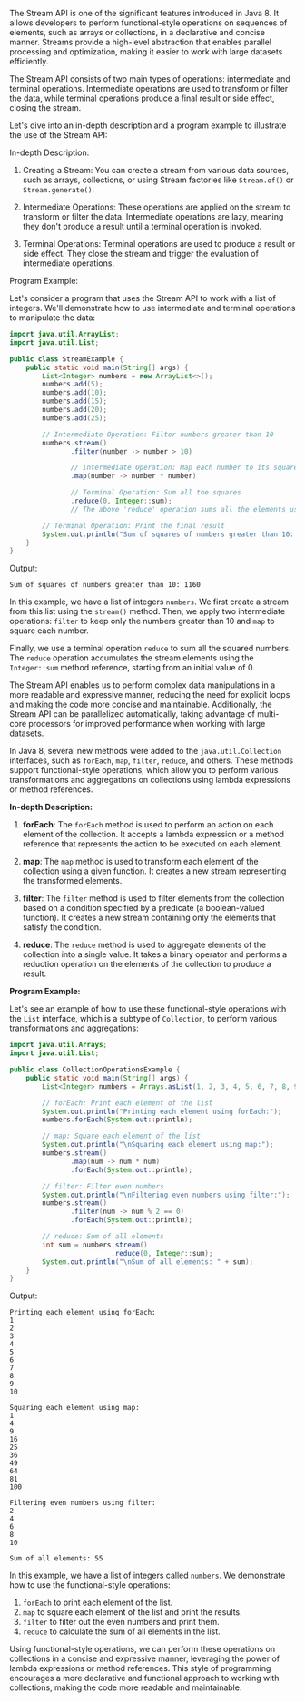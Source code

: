 The Stream API is one of the significant features introduced in Java 8. It allows developers to perform functional-style operations on sequences of elements, such as arrays or collections, in a declarative and concise manner. Streams provide a high-level abstraction that enables parallel processing and optimization, making it easier to work with large datasets efficiently.

The Stream API consists of two main types of operations: intermediate and terminal operations. Intermediate operations are used to transform or filter the data, while terminal operations produce a final result or side effect, closing the stream.

Let's dive into an in-depth description and a program example to illustrate the use of the Stream API:

In-depth Description:

1. Creating a Stream:
   You can create a stream from various data sources, such as arrays, collections, or using Stream factories like `Stream.of()` or `Stream.generate()`.

2. Intermediate Operations:
   These operations are applied on the stream to transform or filter the data. Intermediate operations are lazy, meaning they don't produce a result until a terminal operation is invoked.

3. Terminal Operations:
   Terminal operations are used to produce a result or side effect. They close the stream and trigger the evaluation of intermediate operations.

Program Example:

Let's consider a program that uses the Stream API to work with a list of integers. We'll demonstrate how to use intermediate and terminal operations to manipulate the data:

```java
import java.util.ArrayList;
import java.util.List;

public class StreamExample {
    public static void main(String[] args) {
        List<Integer> numbers = new ArrayList<>();
        numbers.add(5);
        numbers.add(10);
        numbers.add(15);
        numbers.add(20);
        numbers.add(25);

        // Intermediate Operation: Filter numbers greater than 10
        numbers.stream()
               .filter(number -> number > 10)

               // Intermediate Operation: Map each number to its square
               .map(number -> number * number)

               // Terminal Operation: Sum all the squares
               .reduce(0, Integer::sum);
               // The above 'reduce' operation sums all the elements using Integer::sum method reference

        // Terminal Operation: Print the final result
        System.out.println("Sum of squares of numbers greater than 10: " + sumOfSquares);
    }
}
```

Output:
```
Sum of squares of numbers greater than 10: 1160
```

In this example, we have a list of integers `numbers`. We first create a stream from this list using the `stream()` method. Then, we apply two intermediate operations: `filter` to keep only the numbers greater than 10 and `map` to square each number.

Finally, we use a terminal operation `reduce` to sum all the squared numbers. The `reduce` operation accumulates the stream elements using the `Integer::sum` method reference, starting from an initial value of 0.

The Stream API enables us to perform complex data manipulations in a more readable and expressive manner, reducing the need for explicit loops and making the code more concise and maintainable. Additionally, the Stream API can be parallelized automatically, taking advantage of multi-core processors for improved performance when working with large datasets.

In Java 8, several new methods were added to the `java.util.Collection` interfaces, such as `forEach`, `map`, `filter`, `reduce`, and others. These methods support functional-style operations, which allow you to perform various transformations and aggregations on collections using lambda expressions or method references.

**In-depth Description:**

1. **forEach**: The `forEach` method is used to perform an action on each element of the collection. It accepts a lambda expression or a method reference that represents the action to be executed on each element.

2. **map**: The `map` method is used to transform each element of the collection using a given function. It creates a new stream representing the transformed elements.

3. **filter**: The `filter` method is used to filter elements from the collection based on a condition specified by a predicate (a boolean-valued function). It creates a new stream containing only the elements that satisfy the condition.

4. **reduce**: The `reduce` method is used to aggregate elements of the collection into a single value. It takes a binary operator and performs a reduction operation on the elements of the collection to produce a result.

**Program Example:**

Let's see an example of how to use these functional-style operations with the `List` interface, which is a subtype of `Collection`, to perform various transformations and aggregations:

```java
import java.util.Arrays;
import java.util.List;

public class CollectionOperationsExample {
    public static void main(String[] args) {
        List<Integer> numbers = Arrays.asList(1, 2, 3, 4, 5, 6, 7, 8, 9, 10);

        // forEach: Print each element of the list
        System.out.println("Printing each element using forEach:");
        numbers.forEach(System.out::println);

        // map: Square each element of the list
        System.out.println("\nSquaring each element using map:");
        numbers.stream()
               .map(num -> num * num)
               .forEach(System.out::println);

        // filter: Filter even numbers
        System.out.println("\nFiltering even numbers using filter:");
        numbers.stream()
               .filter(num -> num % 2 == 0)
               .forEach(System.out::println);

        // reduce: Sum of all elements
        int sum = numbers.stream()
                         .reduce(0, Integer::sum);
        System.out.println("\nSum of all elements: " + sum);
    }
}
```

Output:
```
Printing each element using forEach:
1
2
3
4
5
6
7
8
9
10

Squaring each element using map:
1
4
9
16
25
36
49
64
81
100

Filtering even numbers using filter:
2
4
6
8
10

Sum of all elements: 55
```

In this example, we have a list of integers called `numbers`. We demonstrate how to use the functional-style operations:

1. `forEach` to print each element of the list.
2. `map` to square each element of the list and print the results.
3. `filter` to filter out the even numbers and print them.
4. `reduce` to calculate the sum of all elements in the list.

Using functional-style operations, we can perform these operations on collections in a concise and expressive manner, leveraging the power of lambda expressions or method references. This style of programming encourages a more declarative and functional approach to working with collections, making the code more readable and maintainable.